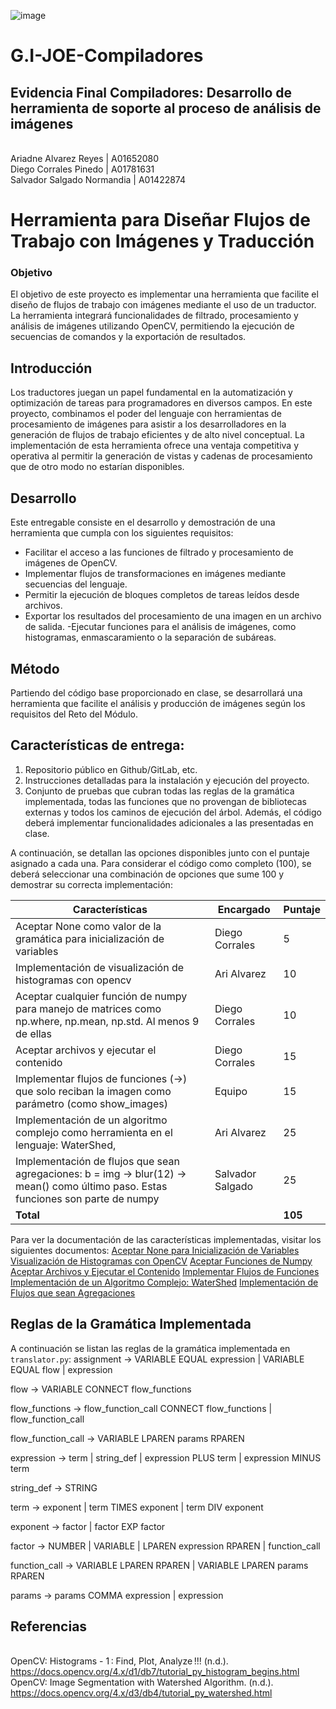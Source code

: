 ![image](https://github.com/ariigat0/G.I-JOE-Compiladores/assets/70560259/6f14f275-44a7-4397-994f-4df941601ba9)

# G.I-JOE-Compiladores
## Evidencia Final Compiladores: Desarrollo de herramienta de soporte al proceso de análisis de imágenes

<br> Ariadne Alvarez Reyes                      | A01652080
<br> Diego Corrales Pinedo                      | A01781631
<br> Salvador Salgado Normandia                 | A01422874

# Herramienta para Diseñar Flujos de Trabajo con Imágenes y Traducción
### Objetivo
El objetivo de este proyecto es implementar una herramienta que facilite el diseño de flujos de trabajo con imágenes mediante el uso de un traductor. La herramienta integrará funcionalidades de filtrado, procesamiento y análisis de imágenes utilizando OpenCV, permitiendo la ejecución de secuencias de comandos y la exportación de resultados.

## Introducción
Los traductores juegan un papel fundamental en la automatización y optimización de tareas para programadores en diversos campos. En este proyecto, combinamos el poder del lenguaje con herramientas de procesamiento de imágenes para asistir a los desarrolladores en la generación de flujos de trabajo eficientes y de alto nivel conceptual. La implementación de esta herramienta ofrece una ventaja competitiva y operativa al permitir la generación de vistas y cadenas de procesamiento que de otro modo no estarían disponibles.

## Desarrollo
Este entregable consiste en el desarrollo y demostración de una herramienta que cumpla con los siguientes requisitos:

- Facilitar el acceso a las funciones de filtrado y procesamiento de imágenes de OpenCV.
- Implementar flujos de transformaciones en imágenes mediante secuencias del lenguaje.
- Permitir la ejecución de bloques completos de tareas leídos desde archivos.
- Exportar los resultados del procesamiento de una imagen en un archivo de salida.
-Ejecutar funciones para el análisis de imágenes, como histogramas, enmascaramiento o la separación de subáreas.

## Método
Partiendo del código base proporcionado en clase, se desarrollará una herramienta que facilite el análisis y producción de imágenes según los requisitos del Reto del Módulo.

## Características de entrega:

1. Repositorio público en Github/GitLab, etc.
2. Instrucciones detalladas para la instalación y ejecución del proyecto.
3. Conjunto de pruebas que cubran todas las reglas de la gramática implementada, todas las funciones que no provengan de bibliotecas externas y todos los caminos de ejecución del árbol. Además, el código deberá implementar funcionalidades adicionales a las presentadas en clase.

A continuación, se detallan las opciones disponibles junto con el puntaje asignado a cada una. Para considerar el código como completo (100), se deberá seleccionar una combinación de opciones que sume 100 y demostrar su correcta implementación:

| Características | Encargado    | Puntaje     |
|----------------|--------------|-------------|
| Aceptar None como valor de la gramática para inicialización de variables | Diego Corrales | 5 |
| Implementación de visualización de histogramas con opencv   | Ari  Alvarez |  10  |
| Aceptar cualquier función de numpy para manejo de matrices como np.where, np.mean, np.std. Al menos 9 de ellas | Diego Corrales    |  10 |
| Aceptar archivos y ejecutar el contenido    | 	Diego Corrales  |  15  |
| Implementar flujos de funciones (->) que solo reciban la imagen como parámetro (como show_images)   | Equipo  |  15  |
| Implementación de un algoritmo complejo como herramienta en el lenguaje: WaterShed,  | Ari  Alvarez |  25 |
| Implementación de flujos que sean agregaciones: b = img -> blur(12) -> mean() como último paso. Estas funciones son parte de numpy    | Salvador Salgado  |  25  |
| **Total**    |    |  **105**        |

Para ver la documentación de las características implementadas, visitar los siguientes documentos:
[Aceptar None para Inicialización de Variables]()
[Visualización de Histogramas con OpenCV](Histograma_opencv.md)
[Aceptar Funciones de Numpy](AceptarNumpy.md)
[Aceptar Archivos y Ejecutar el Contenido](AceptarArchivos.md)
[Implementar Flujos de Funciones]()
[Implementación de un Algoritmo Complejo: WaterShed](Algoritmo_WaterShed.md)
[Implementación de Flujos que sean Agregaciones]()

## Reglas de la Gramática Implementada
A continuación se listan las reglas de la gramática implementada en `translator.py`:
assignment          -> VARIABLE EQUAL expression
                     | VARIABLE EQUAL flow
                     | expression
                     
flow                -> VARIABLE CONNECT flow_functions

flow_functions      -> flow_function_call CONNECT flow_functions
                     | flow_function_call
                     
flow_function_call  -> VARIABLE LPAREN params RPAREN

expression          -> term
                     | string_def
                     | expression PLUS term
                     | expression MINUS term
                     
string_def          -> STRING

term                -> exponent
                     | term TIMES exponent
                     | term DIV exponent
                     
exponent            -> factor
                     | factor EXP factor
                     
factor              -> NUMBER
                     | VARIABLE
                     | LPAREN expression RPAREN
                     | function_call
                     
function_call       -> VARIABLE LPAREN RPAREN
                     | VARIABLE LPAREN params RPAREN
                     
params              -> params COMMA expression
                     | expression

## Referencias
<br> OpenCV: Histograms - 1 : Find, Plot, Analyze !!! (n.d.). https://docs.opencv.org/4.x/d1/db7/tutorial_py_histogram_begins.html
<br> OpenCV: Image Segmentation with Watershed Algorithm. (n.d.). https://docs.opencv.org/4.x/d3/db4/tutorial_py_watershed.html
